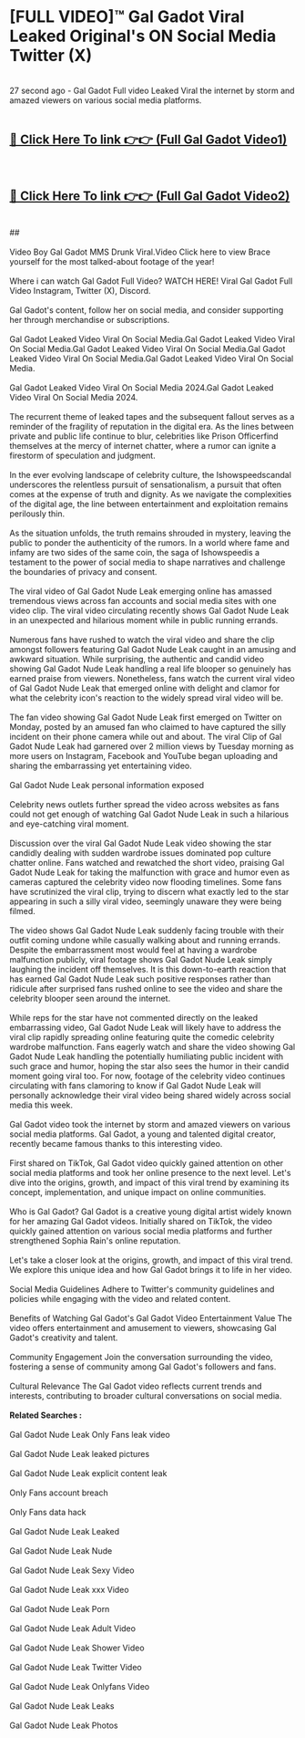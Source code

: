 # [FULL VIDEO]™ Gal Gadot Viral Leaked Original's ON Social Media Twitter (X) <br>
<br>
27 second ago - Gal Gadot Full video Leaked Viral the internet by storm and amazed viewers on various social media platforms.<br>

 <br>

##  <a href="https://play.123hd.live?title=Full Gal_Gadot&ref=git">🔴 Click Here To link 👉👉 (Full Gal Gadot Video1)</a><br>
  <br>

##  <a href="https://play.123hd.live?title=Full Gal_Gadot&ref=git">🔴 Click Here To link 👉👉 (Full Gal Gadot Video2)</a><br>
  <br>
  ##


  <br>

  <br>
Video Boy Gal Gadot MMS Drunk Viral.Video Click here to view Brace yourself for the most talked-about footage of the year!
<br><br>
Where i can watch Gal Gadot Full Video? WATCH HERE! Viral Gal Gadot Full Video Instagram, Twitter (X), Discord.
<br><br>
Gal Gadot's content, follow her on social media, and consider supporting her through merchandise or subscriptions.
<br><br>
Gal Gadot Leaked Video Viral On Social Media.Gal Gadot Leaked Video Viral On Social Media.Gal Gadot Leaked Video Viral On Social Media.Gal Gadot Leaked Video Viral On Social Media.Gal Gadot Leaked Video Viral On Social Media.
<br><br>
Gal Gadot Leaked Video Viral On Social Media 2024.Gal Gadot Leaked Video Viral On Social Media 2024.
<br><br>
The recurrent theme of leaked tapes and the subsequent fallout serves as a reminder of the fragility of reputation in the digital era. As the lines between private and public life continue to blur, celebrities like Prison Officerfind themselves at the mercy of internet chatter, where a rumor can ignite a firestorm of speculation and judgment.
<br><br>
In the ever evolving landscape of celebrity culture, the Ishowspeedscandal underscores the relentless pursuit of sensationalism, a pursuit that often comes at the expense of truth and dignity. As we navigate the complexities of the digital age, the line between entertainment and exploitation remains perilously thin.
<br><br>
As the situation unfolds, the truth remains shrouded in mystery, leaving the public to ponder the authenticity of the rumors. In a world where fame and infamy are two sides of the same coin, the saga of Ishowspeedis a testament to the power of social media to shape narratives and challenge the boundaries of privacy and consent.
<br><br>
The viral video of Gal Gadot Nude Leak emerging online has amassed tremendous views across fan accounts and social media sites with one video clip. The viral video circulating recently shows Gal Gadot Nude Leak in an unexpected and hilarious moment while in public running errands.
<br><br>
Numerous fans have rushed to watch the viral video and share the clip amongst followers featuring Gal Gadot Nude Leak caught in an amusing and awkward situation. While surprising, the authentic and candid video showing Gal Gadot Nude Leak handling a real life blooper so genuinely has earned praise from viewers. Nonetheless, fans watch the current viral video of Gal Gadot Nude Leak that emerged online with delight and clamor for what the celebrity icon's reaction to the widely spread viral video will be.
<br><br>
The fan video showing Gal Gadot Nude Leak first emerged on Twitter on Monday, posted by an amused fan who claimed to have captured the silly incident on their phone camera while out and about. The viral Clip of Gal Gadot Nude Leak had garnered over 2 million views by Tuesday morning as more users on Instagram, Facebook and YouTube began uploading and sharing the embarrassing yet entertaining video.
<br><br>
Gal Gadot Nude Leak personal information exposed
<br><br>
Celebrity news outlets further spread the video across websites as fans could not get enough of watching Gal Gadot Nude Leak in such a hilarious and eye-catching viral moment.
<br><br>
Discussion over the viral Gal Gadot Nude Leak video showing the star candidly dealing with sudden wardrobe issues dominated pop culture chatter online. Fans watched and rewatched the short video, praising Gal Gadot Nude Leak for taking the malfunction with grace and humor even as cameras captured the celebrity video now flooding timelines. Some fans have scrutinized the viral clip, trying to discern what exactly led to the star appearing in such a silly viral video, seemingly unaware they were being filmed.
<br><br>
The video shows Gal Gadot Nude Leak suddenly facing trouble with their outfit coming undone while casually walking about and running errands. Despite the embarrassment most would feel at having a wardrobe malfunction publicly, viral footage shows Gal Gadot Nude Leak simply laughing the incident off themselves. It is this down-to-earth reaction that has earned Gal Gadot Nude Leak such positive responses rather than ridicule after surprised fans rushed online to see the video and share the celebrity blooper seen around the internet.
<br><br>
While reps for the star have not commented directly on the leaked embarrassing video, Gal Gadot Nude Leak will likely have to address the viral clip rapidly spreading online featuring quite the comedic celebrity wardrobe malfunction. Fans eagerly watch and share the video showing Gal Gadot Nude Leak handling the potentially humiliating public incident with such grace and humor, hoping the star also sees the humor in their candid moment going viral too. For now, footage of the celebrity video continues circulating with fans clamoring to know if Gal Gadot Nude Leak will personally acknowledge their viral video being shared widely across social media this week.
<br><br>
Gal Gadot video took the internet by storm and amazed viewers on various social media platforms. Gal Gadot, a young and talented digital creator, recently became famous thanks to this interesting video.
<br><br>
First shared on TikTok, Gal Gadot video quickly gained attention on other social media platforms and took her online presence to the next level. Let's dive into the origins, growth, and impact of this viral trend by examining its concept, implementation, and unique impact on online communities.
<br><br>
Who is Gal Gadot? Gal Gadot is a creative young digital artist widely known for her amazing Gal Gadot videos. Initially shared on TikTok, the video quickly gained attention on various social media platforms and further strengthened Sophia Rain's online reputation.
<br><br>
Let's take a closer look at the origins, growth, and impact of this viral trend. We explore this unique idea and how Gal Gadot brings it to life in her video.
<br><br>
Social Media Guidelines Adhere to Twitter's community guidelines and policies while engaging with the video and related content.
<br><br>
Benefits of Watching Gal Gadot's Gal Gadot Video Entertainment Value The video offers entertainment and amusement to viewers, showcasing Gal Gadot's creativity and talent.
<br><br>
Community Engagement Join the conversation surrounding the video, fostering a sense of community among Gal Gadot's followers and fans.
<br><br>
Cultural Relevance The Gal Gadot video reflects current trends and interests, contributing to broader cultural conversations on social media.
<br><br>
<strong>Related Searches :</strong>
<br><br>
Gal Gadot Nude Leak Only Fans leak video
<br><br>
Gal Gadot Nude Leak leaked pictures
<br><br>
Gal Gadot Nude Leak explicit content leak
<br><br>
Only Fans account breach
<br><br>
Only Fans data hack
<br><br>
Gal Gadot Nude Leak Leaked
<br><br>
Gal Gadot Nude Leak Nude
<br><br>
Gal Gadot Nude Leak Sexy Video
<br><br>
Gal Gadot Nude Leak xxx Video
<br><br>
Gal Gadot Nude Leak Porn
<br><br>
Gal Gadot Nude Leak Adult Video
<br><br>
Gal Gadot Nude Leak Shower Video
<br><br>
Gal Gadot Nude Leak Twitter Video
<br><br>
Gal Gadot Nude Leak Onlyfans Video
<br><br>
Gal Gadot Nude Leak Leaks
<br><br>
Gal Gadot Nude Leak Photos